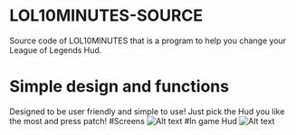 # LOL10MINUTES-SOURCE
Source code of LOL10MINUTES that is a program to help you change your League of Legends Hud.
# Simple design and functions
Designed to be user friendly and simple to use! Just pick the Hud you like the most and press patch!
#Screens
![Alt text](http://i.epvpimg.com/fMkue.png "")
#In game Hud
![Alt text](http://img3.leaguecraft.com/uimods/asset/uimod_760px_12543.jpg "")
